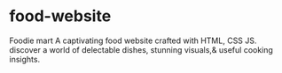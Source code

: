 # food-website
Foodie mart A captivating food website crafted with HTML, CSS JS. discover a world of delectable dishes, stunning visuals,&amp; useful cooking insights.
